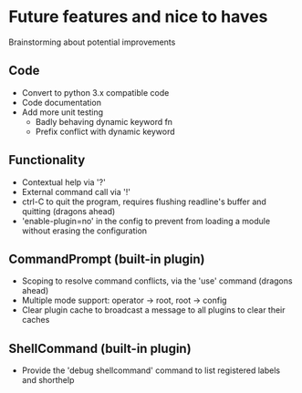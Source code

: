 # Future features and nice to haves #

Brainstorming about potential improvements

## Code ##

- Convert to python 3.x compatible code
- Code documentation
- Add more unit testing
    - Badly behaving dynamic keyword fn
    - Prefix conflict with dynamic keyword

## Functionality ##

- Contextual help via '?'
- External command call via '!'
- ctrl-C to quit the program, requires flushing readline's buffer and quitting (dragons ahead)
- 'enable-plugin=no' in the config to prevent from loading a module without erasing the configuration

## CommandPrompt (built-in plugin) ##

- Scoping to resolve command conflicts, via the 'use' command (dragons ahead)
- Multiple mode support: operator -> root, root -> config
- Clear plugin cache to broadcast a message to all plugins to clear their caches

## ShellCommand (built-in plugin) ##

- Provide the 'debug shellcommand' command to list registered labels and shorthelp